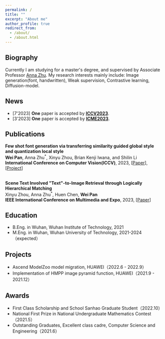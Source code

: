 ```yaml
---
permalink: /
title: ""
excerpt: "About me"
author_profile: true
redirect_from: 
  - /about/
  - /about.html
---
```



## Biography

Currently I am studying for a master's degree, and supervised by Associate Professor [Anna Zhu](https://scholar.google.com/citations?user=H5pImFUAAAAJ&hl=zh-CN). My research interests mainly include: Image generation(font, handwritten), Weak supervision, Contrastive learning, Diffusion-model. 


## News

* [7'2023] **One** paper is accepted by [**ICCV2023**](https://iccv2023.thecvf.com/). 
* [3'2023] **One** paper is accepted by [**ICME2023**](https://www.2023.ieeeicme.org/). 



## Publications

<p>
<strong>
Few shot font generation via transferring similarity guided global style and quantization local style
</strong>
<br>
  <strong>Wei Pan</strong>, Anna Zhu<sup>*</sup>, Xinyu Zhou, Brian Kenji Iwana, and Shilin Li
<br>
  <strong>International Conference on Computer Vision(ICCV)</strong>, 2023, [<a href="https://arxiv.org/abs/2309.00827">Paper</a>], [<a href="https://github.com/awei669/VQ-Font">Project</a>]
</p>

<p>
<br>
<strong>
Scene Text Involved "Text"-to-Image Retrieval through Logically Hierarchical Matching
</strong>
<br>
   Xinyu Zhou, Anna Zhu<sup>*</sup>, Huen Chen, <strong>Wei Pan</strong>
<br>
  <strong>IEEE International Conference on Multimedia and Expo</strong>, 2023, [<a href="https://ieeexplore.ieee.org/abstract/document/10219982">Paper</a>]
</p>

## Education

* B.Eng. in Wuhan, Wuhan Institute of Technology, 2021
* M.Eng. in Wuhan, Wuhan University of Technology, 2021-2024（expected）

## Projects

* Ascend ModelZoo model migration, HUAWEI（2022.6 - 2022.9）
* Implementation of HMPP image pyramid function, HUAWEI（2021.9 - 2021.12）

## Awards

* First Class Scholarship and School Sanhao Graduate Student（2022.10）
* National First Prize in National Undergraduate Mathematics Contest（2021.5）
* Outstanding Graduates, Excellent class cadre, Computer Science and Engineering（2021.6）


